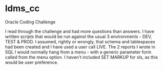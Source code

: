 # ldms_cc
Oracle Coding Challenge

I read through the challenge and had more questions than answers.   I have written scripts that would be run against the usual 3 environments - DEV, TEST & PROD.  I assumed, rightly or wrongly, that schema and tablespaces had been created and I have used a user call LIVE. 
The 2 reports I wrote in SQL I would normally hang from a menu - with a generic parameter form called from the menu option. I haven't included SET MARKUP for xls, as this would be user preference. 
